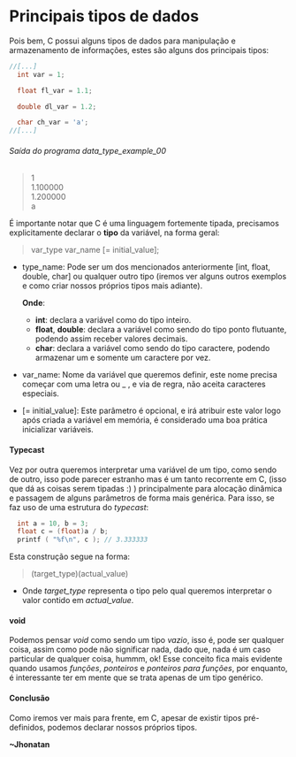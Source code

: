 # Principais tipos de dados

Pois bem, C possui alguns tipos de dados para manipulação e armazenamento de
informações, estes são alguns dos principais tipos:
```c
//[...]
  int var = 1;

  float fl_var = 1.1;

  double dl_var = 1.2;

  char ch_var = 'a';
//[...]
```

###### Saída do programa data_type_example_00
> 1 <br>
> 1.100000 <br>
> 1.200000 <br>
> a <br>

É importante notar que C é uma linguagem fortemente tipada, precisamos
explicitamente declarar o **tipo** da variável, na forma geral:

> var_type var_name [= initial_value];

* type_name: Pode ser um dos mencionados anteriormente [int, float, double,
    char] ou qualquer outro tipo (iremos ver alguns outros exemplos e como
    criar nossos próprios tipos mais adiante).

    **Onde**:
    - **int**: declara a variável como do tipo inteiro.
    - **float**, **double**: declara a variável como sendo do tipo ponto
      flutuante, podendo assim receber valores decimais.
    - **char**: declara a variável como sendo do tipo caractere, podendo 
      armazenar um e somente um caractere por vez.
* var_name: Nome da variável que queremos definir, este nome precisa começar
    com uma letra ou _ , e via de regra, não aceita caracteres especiais.
* [= initial_value]: Este parâmetro é opcional, e irá atribuir este valor logo
    após criada a variável em memória, é considerado uma boa prática
    inicializar variáveis.

#### Typecast
  Vez por outra queremos interpretar uma variável de um tipo, como sendo de
outro, isso pode parecer estranho mas é um tanto recorrente em C, (isso que dá
as coisas serem tipadas :) ) principalmente para alocação dinâmica e passagem
de alguns parâmetros de forma mais genérica. 
  Para isso, se faz uso de uma estrutura do _typecast_:
```c
  int a = 10, b = 3;
  float c = (float)a / b;
  printf ( "%f\n", c ); // 3.333333
```
  Esta construção segue na forma:
> (target_type)(actual_value)

* Onde  _target_type_ representa o tipo pelo qual queremos interpretar o valor
 contido em _actual_value_.

#### void
  Podemos pensar _void_ como sendo um tipo _vazio_, isso é, pode ser qualquer
coisa, assim como pode não significar nada, dado que, nada é um caso particular
de qualquer coisa, hummm, ok! Esse conceito fica mais evidente quando
usamos _funções_, _ponteiros_ e _ponteiros para funções_, por enquanto, é
interessante ter em mente que se trata apenas de um tipo genérico.

#### Conclusão ####
  Como iremos ver mais para frente, em C, apesar de existir tipos
pré-definidos, podemos declarar nossos próprios tipos.

**~Jhonatan**
